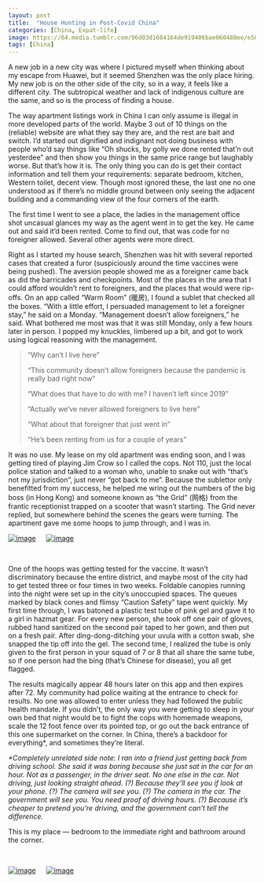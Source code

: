 ```yaml
---
layout: post
title:  "House Hunting in Post-Covid China"
categories: [China, Expat-life]
image: https://64.media.tumblr.com/96d03d1684164de919406bae060488ee/e5072a3b42adb424-75/s500x750/fbc46e1ed9bdad19dc34fdb94b7c783ede7e6ed2.jpg
tags: [China]
---
```



<p>A new job in a new city was where I pictured myself when thinking about my escape from Huawei, but it seemed Shenzhen was the only place hiring. My new job is on the other side of the city, so in a way, it feels like a different city. The subtropical weather and lack of indigenous culture are the same, and so is the process of finding a house.</p>

<p>The way apartment listings work in China I can only assume is illegal in more developed parts of the world. Maybe 3 out of 10 things on the (reliable) website are what they say they are, and the rest are bait and switch. I&rsquo;d started out dignified and indignant not doing business with people who&rsquo;d say things like &ldquo;Oh shucks, by golly we done rented that&rsquo;n out yesterdee&rdquo; and then show you things in the same price range but laughably worse. But that&rsquo;s how it is. The only thing you can do is get their contact information and tell them your requirements: separate bedroom, kitchen, Western toilet, decent view. Though most ignored these, the last one no one understood as if there&rsquo;s no middle ground between only seeing the adjacent building and a commanding view of the four corners of the earth.</p>

<p>The first time I went to see a place, the ladies in the management office shot uncasual glances my way as the agent went in to get the key. He came out and said it&rsquo;d been rented. Come to find out, that was code for no foreigner allowed. Several other agents were more direct.</p>

<p>Right as I started my house search, Shenzhen was hit with several reported cases that created a furor (suspiciously around the time vaccines were being pushed). The aversion people showed me as a foreigner came back as did the barricades and checkpoints. Most of the places in the area that I could afford wouldn&rsquo;t rent to foreigners, and the places that would were rip-offs. On an app called &ldquo;Warm Room&rdquo; (暖房), I found a sublet that checked all the boxes. &ldquo;With a little effort, I persuaded management to let a foreigner stay,&rdquo; he said on a Monday. &ldquo;Management doesn&rsquo;t allow foreigners,&rdquo; he said. What bothered me most was that it was still Monday, only a few hours later in person. I popped my knuckles, limbered up a bit, and got to work using logical reasoning with the management.</p>

<blockquote>
<p>&ldquo;Why can&rsquo;t I live here&rdquo;</p>

<p>&ldquo;This community doesn&rsquo;t allow foreigners because the pandemic is really bad right now&rdquo;</p>

<p>&ldquo;What does that have to do with me? I haven&rsquo;t left since 2019&rdquo;</p>

<p>&ldquo;Actually we&rsquo;ve never allowed foreigners to live here&rdquo;</p>

<p>&ldquo;What about that foreigner that just went in&rdquo;</p>

<p>&ldquo;He&rsquo;s been renting from us for a couple of years&rdquo;</p>

</blockquote>

<p>It was no use. My lease on my old apartment was ending soon, and I was getting tired of playing Jim Crow so I called the cops. Not 110, just the local police station and talked to a woman who, unable to snake out with &ldquo;that&rsquo;s not my jurisdiction&rdquo;, just never &ldquo;got back to me&rdquo;. Because the sublettor only benefitted from my success, he helped me wring out the numbers of the big boss (in Hong Kong) and someone known as &ldquo;the Grid&rdquo; (网格) from the frantic receptionist trapped on a scooter that wasn&rsquo;t starting. The Grid never replied, but somewhere behind the scenes the gears were turning. The apartment gave me some hoops to jump through, and I was in.</p>


 <div class="columns">
  <div class="img1">
<a href="https://64.media.tumblr.com/6f97152af445b1caec36a9b5e345aca9/e5072a3b42adb424-e9/s500x750/9e953d6c0f194e105cbbe5c6587f0ec86b017aed.jpg"><img alt="image" class="image post_media_photo" src="https://64.media.tumblr.com/6f97152af445b1caec36a9b5e345aca9/e5072a3b42adb424-e9/s500x750/9e953d6c0f194e105cbbe5c6587f0ec86b017aed.jpg" /></a>
  </div>
  <div class="img2">
<a href="https://64.media.tumblr.com/226e709101e6020db95181e79621e1c5/e5072a3b42adb424-c9/s500x750/9a679019bfa85625dd0b4271711326bb0452bba5.jpg"><img alt="image" class="image post_media_photo" src="https://64.media.tumblr.com/226e709101e6020db95181e79621e1c5/e5072a3b42adb424-c9/s500x750/9a679019bfa85625dd0b4271711326bb0452bba5.jpg" /></a>
 </div>
  </div>




<p>&nbsp;</p>

<p>One of the hoops was getting tested for the vaccine. It wasn&rsquo;t discriminatory because the entire district, and maybe most of the city had to get tested three or four times in two weeks. Foldable canopies running into the night were set up in the city&rsquo;s unoccupied spaces. The queues marked by black cones and flimsy &ldquo;Caution Safety&rdquo; tape went quickly. My first time through, I was batoned a plastic test tube of pink gel and gave it to a girl in hazmat gear. For every new person, she took off one pair of gloves, rubbed hand sanitized on the second pair taped to her gown, and then put on a fresh pair. After ding-dong-ditching your uvula with a cotton swab, she snapped the tip off into the gel. The second time, I realized the tube is only given to the first person in your squad of 7 or 8 that all share the same tube, so if one person had the bing (that&rsquo;s Chinese for disease), you all get flagged.</p>

<p>The results magically appear 48 hours later on this app and then expires after 72. My community had police waiting at the entrance to check for results. No one was allowed to enter unless they had followed the public health mandate. If you didn&rsquo;t, the only way you were getting to sleep in your own bed that night would be to fight the cops with homemade weapons, scale the 12 foot fence over its pointed top, or go out the back entrance of this one supermarket on the corner. In China, there&rsquo;s a backdoor for everything*, and sometimes they&rsquo;re literal.</p>

<p><em>*Completely unrelated side note: I ran into a friend just getting back from driving school. She said it was boring because she just sat in the car for an hour. Not as a passenger, in the driver seat. No one else in the car. Not driving, just looking straight ahead. (?) Because they&rsquo;ll see you if look at your phone. (?) The camera will see you. (?) The camera in the car. The government will see you. You need proof of driving hours. (?) Because it&rsquo;s cheaper to pretend you&rsquo;re driving, and the government can&rsquo;t tell the difference.</em></p>

<p>This is my place &mdash; bedroom to the immediate right and bathroom around the corner.</p>

<p>&nbsp;</p>
 <div class="columns">
  <div class="img1">
<a href="https://64.media.tumblr.com/96d03d1684164de919406bae060488ee/e5072a3b42adb424-75/s500x750/fbc46e1ed9bdad19dc34fdb94b7c783ede7e6ed2.jpg"><img alt="image" class="image post_media_photo" src="https://64.media.tumblr.com/96d03d1684164de919406bae060488ee/e5072a3b42adb424-75/s500x750/fbc46e1ed9bdad19dc34fdb94b7c783ede7e6ed2.jpg" /></a>
  </div>
  <div class="img2">
<a href="https://64.media.tumblr.com/7018d33f2f8200dfc105f39c1768955c/e5072a3b42adb424-e7/s500x750/28100491ad32e5ced5246a287af80d60a827c346.jpg"><img alt="image" class="image post_media_photo" src="https://64.media.tumblr.com/7018d33f2f8200dfc105f39c1768955c/e5072a3b42adb424-e7/s500x750/28100491ad32e5ced5246a287af80d60a827c346.jpg" /></a>
 </div>
  </div>


